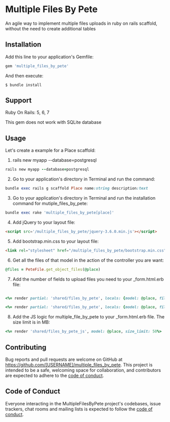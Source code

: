 # Multiple Files By Pete

An agile way to implement multiple files uploads in ruby on rails scaffold, without the need to create additional tables


## Installation

Add this line to your application's Gemfile:

```ruby
gem 'multiple_files_by_pete'
```

And then execute:

    $ bundle install

## Support

Ruby On Rails: 5, 6, 7

This gem does not work with SQLite database

## Usage
Let's create a example for a Place scaffold:

1. rails new myapp --database=postgresql

```ruby
rails new myapp --database=postgresql
```

2. Go to your application's directory in Terminal and run the command:

```ruby
bundle exec rails g scaffold Place name:string description:text
```

3. Go to your application's directory in Terminal and run the installation command for mutiple_files_by_pete:

```ruby
bundle exec rake 'multiple_files_by_pete[place]'
```

4. Add jQuery to your layout file:

```html
<script src='/multiple_files_by_pete/jquery-3.6.0.min.js'></script>
```

5. Add bootstrap.min.css to your layout file:

```html
<link rel="stylesheet" href="/multiple_files_by_pete/bootstrap.min.css">
```

6. Get all the files of that model in the action of the controller you are want:

```ruby
@files = PeteFile.get_object_files(@place)
```

7. Add the number of fields to upload files you need to your _form.html.erb file:

```ruby

<%= render partial: 'shared/files_by_pete', locals: {model: @place, files: @files, section: 'legal_files' ,label: 'Upload legal files'}  %>

<%= render partial: 'shared/files_by_pete', locals: {model: @place, files: @files, section: 'extra_files' ,label: 'Upload extra files'}  %>

```

8. Add the JS logic for multiple_file_by_pete to your _form.html.erb file. The size limit is in MB:

```ruby
<%= render 'shared/files_by_pete_js', model: @place, size_limit: 50%>
```


## Contributing

Bug reports and pull requests are welcome on GitHub at https://github.com/[USERNAME]/multiple_files_by_pete. This project is intended to be a safe, welcoming space for collaboration, and contributors are expected to adhere to the [code of conduct](https://github.com/[USERNAME]/multiple_files_by_pete/blob/master/CODE_OF_CONDUCT.md).

## Code of Conduct

Everyone interacting in the MultipleFilesByPete project's codebases, issue trackers, chat rooms and mailing lists is expected to follow the [code of conduct](https://github.com/[USERNAME]/multiple_files_by_pete/blob/master/CODE_OF_CONDUCT.md).
